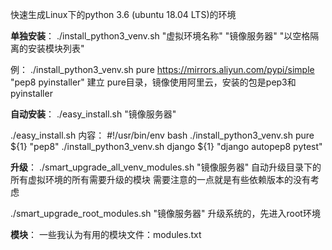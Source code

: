 快速生成Linux下的python 3.6 (ubuntu 18.04 LTS)的环境

**单独安装**：
./install_python3_venv.sh "虚拟环境名称" "镜像服务器" "以空格隔离的安装模块列表"

例：
./install_python3_venv.sh pure https://mirrors.aliyun.com/pypi/simple "pep8 pyinstaller"
建立 pure目录，镜像使用阿里云，安装的包是pep3和pyinstaller

**自动安装**：
./easy_install.sh "镜像服务器"

./easy_install.sh 内容：
#!/usr/bin/env bash
./install_python3_venv.sh pure ${1} "pep8"
./install_python3_venv.sh django ${1} "django autopep8 pytest"

**升级**：
./smart_upgrade_all_venv_modules.sh "镜像服务器"
自动升级目录下的所有虚拟环境的所有需要升级的模块
需要注意的一点就是有些依赖版本的没有考虑

./smart_upgrade_root_modules.sh "镜像服务器"
升级系统的，先进入root环境

**模块**：
一些我认为有用的模块文件：modules.txt
